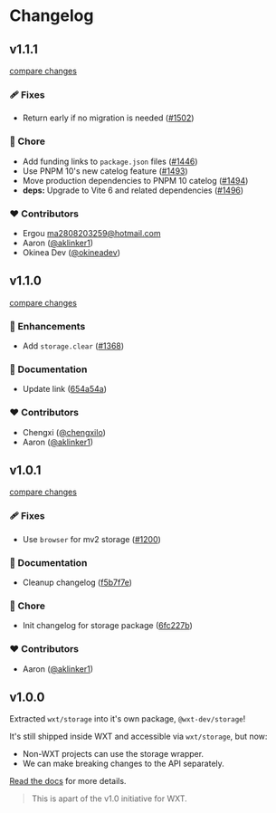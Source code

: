 # Changelog

## v1.1.1

[compare changes](https://github.com/wxt-dev/wxt/compare/storage-v1.1.0...storage-v1.1.1)

### 🩹 Fixes

- Return early if no migration is needed ([#1502](https://github.com/wxt-dev/wxt/pull/1502))

### 🏡 Chore

- Add funding links to `package.json` files ([#1446](https://github.com/wxt-dev/wxt/pull/1446))
- Use PNPM 10's new catelog feature ([#1493](https://github.com/wxt-dev/wxt/pull/1493))
- Move production dependencies to PNPM 10 catelog ([#1494](https://github.com/wxt-dev/wxt/pull/1494))
- **deps:** Upgrade to Vite 6 and related dependencies ([#1496](https://github.com/wxt-dev/wxt/pull/1496))

### ❤️ Contributors

- Ergou <ma2808203259@hotmail.com>
- Aaron ([@aklinker1](http://github.com/aklinker1))
- Okinea Dev ([@okineadev](http://github.com/okineadev))

## v1.1.0

[compare changes](https://github.com/wxt-dev/wxt/compare/storage-v1.0.1...storage-v1.1.0)

### 🚀 Enhancements

- Add `storage.clear` ([#1368](https://github.com/wxt-dev/wxt/pull/1368))

### 📖 Documentation

- Update link ([654a54a](https://github.com/wxt-dev/wxt/commit/654a54a))

### ❤️ Contributors

- Chengxi ([@chengxilo](http://github.com/chengxilo))
- Aaron ([@aklinker1](http://github.com/aklinker1))

## v1.0.1

[compare changes](https://github.com/wxt-dev/wxt/compare/storage-v1.0.0...storage-v1.0.1)

### 🩹 Fixes

- Use `browser` for mv2 storage ([#1200](https://github.com/wxt-dev/wxt/pull/1200))

### 📖 Documentation

- Cleanup changelog ([f5b7f7e](https://github.com/wxt-dev/wxt/commit/f5b7f7e))

### 🏡 Chore

- Init changelog for storage package ([6fc227b](https://github.com/wxt-dev/wxt/commit/6fc227b))

### ❤️ Contributors

- Aaron ([@aklinker1](http://github.com/aklinker1))

## v1.0.0

Extracted `wxt/storage` into it's own package, `@wxt-dev/storage`!

It's still shipped inside WXT and accessible via `wxt/storage`, but now:

- Non-WXT projects can use the storage wrapper.
- We can make breaking changes to the API separately.

[Read the docs](https://wxt.dev/storage.html) for more details.

> This is apart of the v1.0 initiative for WXT.